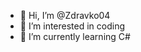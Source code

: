 - 👋 Hi, I’m @Zdravko04
- 👀 I’m interested in coding
- 🌱 I’m currently learning C#


<!---
Zdravko04/Zdravko04 is a ✨ special ✨ repository because its `README.md` (this file) appears on your GitHub profile.
You can click the Preview link to take a look at your changes.
--->
